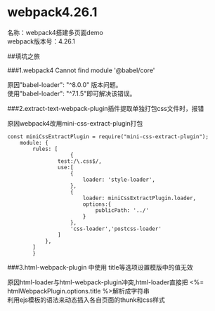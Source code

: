 # webpack4.26.1

名称：webpack4搭建多页面demo  
webpack版本号：4.26.1  


##填坑之旅  

###1.webpack4 Cannot find module '@babel/core'  

原因"babel-loader": "^8.0.0" 版本问题。   
使用"babel-loader": "^7.1.5"即可解决该错误。  


###2.extract-text-webpack-plugin插件提取单独打包css文件时，报错  

原因webpack4改用mini-css-extract-plugin打包  

```
const miniCssExtractPlugin = require("mini-css-extract-plugin");
    module: {
        rules: [
                    {
                test:/\.css$/,
                use:[
                    {
                        loader: 'style-loader',
                    },
                    {
                        loader: miniCssExtractPlugin.loader,
                        options:{
                            publicPath: '../'
                        }
                    },
                    'css-loader','postcss-loader'
                ]
            },
        ]
        }

```


###3.html-webpack-plugin 中使用 title等选项设置模版中的值无效  

原因html-loader与html-webpack-plugin冲突,html-loader直接把 <%= htmlWebpackPlugin.options.title %>解析成字符串  
利用ejs模板的语法来动态插入各自页面的thunk和css样式  
